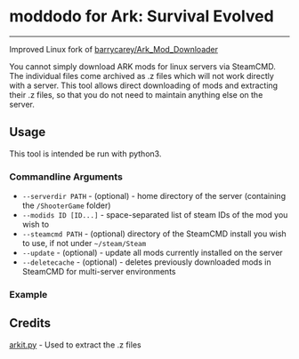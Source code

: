 # moddodo for Ark: Survival Evolved
------------------------------
Improved Linux fork of [barrycarey/Ark_Mod_Downloader](https://github.com/barrycarey/Ark_Mod_Downloader) 

You cannot simply download ARK mods for linux servers via SteamCMD. The individual files come archived as .z files which will not work directly with a server.
This tool allows direct downloading of mods and extracting their .z files, so that you do not need to maintain anything else on the server.

## Usage

This tool is intended be run with python3.

### Commandline Arguments

- `--serverdir PATH` - (optional) - home directory of the server (containing the `/ShooterGame` folder)
- `--modids ID [ID...]` - space-separated list of steam IDs of the mod you wish to 
- `--steamcmd PATH` - (optional) directory of the SteamCMD install you wish to use, if not under `~/steam/Steam`
- `--update` - (optional) - update all mods currently installed on the server
- `--deletecache` - (optional) - deletes previously downloaded mods in SteamCMD for multi-server environments

### Example

## Credits
<a href="https://github.com/project-umbrella/arkit.py" target="_blank">arkit.py</a> - Used to extract the .z files